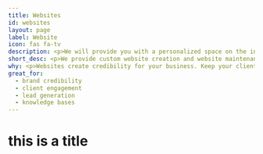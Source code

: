 ```yaml
---
title: Websites
id: websites
layout: page
label: Website
icon: fas fa-tv
description: <p>We will provide you with a personalized space on the internet to advertise your services, showcase your productions, and provide a knowledgebase for your clients.</p>
short_desc: <p>We provide custom website creation and website maintenance packages.</p>
why: <p>Websites create credibility for your business. Keep your clients and fans up to date with your latest products and services.
great_for:
  - brand credibility
  - client engagement
  - lead generation
  - knowledge bases
---
```


# this is a title